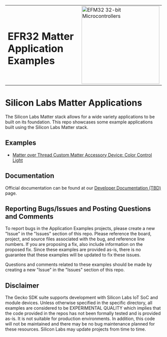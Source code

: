 <table border="0">
  <tr>
    <td align="left" valign="middle">
    <h1>EFR32 Matter Application Examples</h1>
  </td>
  <td align="left" valign="middle">
    <a href="https://www.silabs.com/wireless/matter">
      <img src="http://pages.silabs.com/rs/634-SLU-379/images/WGX-transparent.png"  title="Silicon Labs Gecko and Wireless Gecko MCUs" alt="EFM32 32-bit Microcontrollers" width="250"/>
    </a>
  </td>
  </tr>
</table>

# Silicon Labs Matter Applications #

The Silicon Labs Matter stack allows for a wide variety applications to be built on its foundation. This repo showcases some example applications built using the Silicon Labs Matter stack.

## Examples ##

- [Matter over Thread Custom Matter Accessory Device: Color Control Light](/matter_thread_custom_mad/README.md)


## Documentation ##

Official documentation can be found at our [Developer Documentation (TBD)](https://docs.silabs.com/matter/latest/) page.

## Reporting Bugs/Issues and Posting Questions and Comments ##

To report bugs in the Application Examples projects, please create a new "Issue" in the "Issues" section of this repo. Please reference the board, project, and source files associated with the bug, and reference line numbers. If you are proposing a fix, also include information on the proposed fix. Since these examples are provided as-is, there is no guarantee that these examples will be updated to fix these issues.

Questions and comments related to these examples should be made by creating a new "Issue" in the "Issues" section of this repo.

## Disclaimer ##

The Gecko SDK suite supports development with Silicon Labs IoT SoC and module devices. Unless otherwise specified in the specific directory, all examples are considered to be EXPERIMENTAL QUALITY which implies that the code provided in the repos has not been formally tested and is provided as-is.  It is not suitable for production environments.  In addition, this code will not be maintained and there may be no bug maintenance planned for these resources. Silicon Labs may update projects from time to time.
